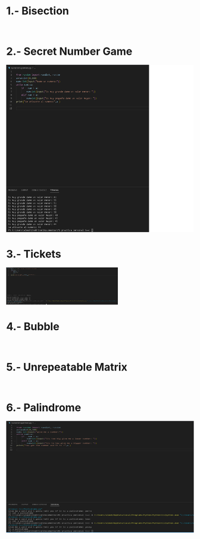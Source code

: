 
# 1.- Bisection

<img src="" width="" height=""/>

# 2.- Secret Number Game

<img src="https://github.com/UP210923/UP210923_DSA/blob/main/Works/imagenes/Numrandom.png" width="700" height="450"/>

# 3.- Tickets

<img src="https://github.com/UP210923/UP210923_DSA/blob/main/Works/imagenes/Tickets.png" width="300" height="100"/>

# 4.- Bubble

<img src="" width="" height=""/>

# 5.- Unrepeatable Matrix

<img src="" width="" height=""/>

# 6.- Palindrome

<img src="https://github.com/UP210923/UP210923_DSA/blob/main/Works/imagenes/Palindromo.png" width="600" height="300"/>
